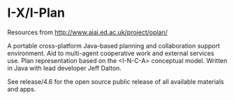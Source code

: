 # I-X/I-Plan

Resources from http://www.aiai.ed.ac.uk/project/oplan/

A portable cross-platform Java-based planning and collaboration support environment. Aid to multi-agent cooperative work and external services use. Plan representation based on the &lt;I-N-C-A&gt; conceptual model. Written in Java with lead developer Jeff Dalton.

See release/4.6 for the open source public release of all available materials and apps.
